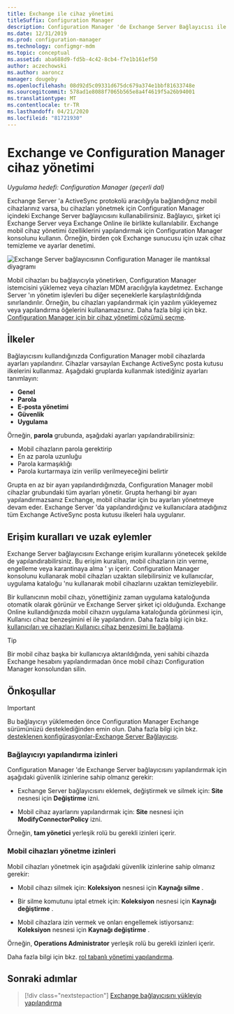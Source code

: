 ```yaml
---
title: Exchange ile cihaz yönetimi
titleSuffix: Configuration Manager
description: Configuration Manager 'de Exchange Server Bağlayıcısı ile mobil cihazları yönetin.
ms.date: 12/31/2019
ms.prod: configuration-manager
ms.technology: configmgr-mdm
ms.topic: conceptual
ms.assetid: aba688d9-fd5b-4c42-8cb4-f7e1b161ef50
author: aczechowski
ms.author: aaroncz
manager: dougeby
ms.openlocfilehash: 08d92d5c09331d675dc679a374e1bbf81633748e
ms.sourcegitcommit: 578ad1e8088f7065b565e8a4f4619f5a26b94001
ms.translationtype: MT
ms.contentlocale: tr-TR
ms.lasthandoff: 04/21/2020
ms.locfileid: "81721930"
---
```

# <a name="device-management-with-exchange-and-configuration-manager"></a>Exchange ve Configuration Manager cihaz yönetimi

*Uygulama hedefi: Configuration Manager (geçerli dal)*

Exchange Server 'a ActiveSync protokolü aracılığıyla bağlandığınız mobil cihazlarınız varsa, bu cihazları yönetmek için Configuration Manager içindeki Exchange Server bağlayıcısını kullanabilirsiniz. Bağlayıcı, şirket içi Exchange Server veya Exchange Online ile birlikte kullanılabilir. Exchange mobil cihaz yönetimi özelliklerini yapılandırmak için Configuration Manager konsolunu kullanın. Örneğin, birden çok Exchange sunucusu için uzak cihaz temizleme ve ayarlar denetimi.

![Exchange Server bağlayıcısının Configuration Manager ile mantıksal diyagramı](media/configmgr-with-exchange.png)  

Mobil cihazları bu bağlayıcıyla yönetirken, Configuration Manager istemcisini yüklemez veya cihazları MDM aracılığıyla kaydetmez. Exchange Server 'ın yönetim işlevleri bu diğer seçeneklerle karşılaştırıldığında sınırlandırılır. Örneğin, bu cihazları yapılandırmak için yazılım yükleyemez veya yapılandırma öğelerini kullanamazsınız. Daha fazla bilgi için bkz. [Configuration Manager için bir cihaz yönetimi çözümü seçme](../../core/plan-design/choose-a-device-management-solution.md).  

## <a name="policies"></a>İlkeler

Bağlayıcısını kullandığınızda Configuration Manager mobil cihazlarda ayarları yapılandırır. Cihazlar varsayılan Exchange ActiveSync posta kutusu ilkelerini kullanmaz. Aşağıdaki gruplarda kullanmak istediğiniz ayarları tanımlayın:

- **Genel**
- **Parola**
- **E-posta yönetimi**
- **Güvenlik**
- **Uygulama**

Örneğin, **parola** grubunda, aşağıdaki ayarları yapılandırabilirsiniz:

- Mobil cihazların parola gerektirip
- En az parola uzunluğu
- Parola karmaşıklığı
- Parola kurtarmaya izin verilip verilmeyeceğini belirtir

Grupta en az bir ayarı yapılandırdığınızda, Configuration Manager mobil cihazlar grubundaki tüm ayarları yönetir. Grupta herhangi bir ayarı yapılandırmazsanız Exchange, mobil cihazlar için bu ayarları yönetmeye devam eder. Exchange Server 'da yapılandırdığınız ve kullanıcılara atadığınız tüm Exchange ActiveSync posta kutusu ilkeleri hala uygulanır.

## <a name="access-rules-and-remote-actions"></a>Erişim kuralları ve uzak eylemler

Exchange Server bağlayıcısını Exchange erişim kurallarını yönetecek şekilde de yapılandırabilirsiniz. Bu erişim kuralları, mobil cihazların izin verme, engelleme veya karantinaya alma ' yı içerir. Configuration Manager konsolunu kullanarak mobil cihazları uzaktan silebilirsiniz ve kullanıcılar, uygulama kataloğu 'nu kullanarak mobil cihazlarını uzaktan temizleyebilir.

Bir kullanıcının mobil cihazı, yönettiğiniz zaman uygulama kataloğunda otomatik olarak görünür ve Exchange Server şirket içi olduğunda. Exchange Online kullandığınızda mobil cihazın uygulama kataloğunda görünmesi için, Kullanıcı cihaz benzeşimini el ile yapılandırın. Daha fazla bilgi için bkz. [kullanıcıları ve cihazları Kullanıcı cihaz benzeşimi Ile bağlama](../../apps/deploy-use/link-users-and-devices-with-user-device-affinity.md).

> [!TIP]  
> Bir mobil cihaz başka bir kullanıcıya aktarıldığında, yeni sahibi cihazda Exchange hesabını yapılandırmadan önce mobil cihazı Configuration Manager konsolundan silin.

## <a name="prerequisites"></a>Önkoşullar

> [!IMPORTANT]  
> Bu bağlayıcıyı yüklemeden önce Configuration Manager Exchange sürümünüzü desteklediğinden emin olun. Daha fazla bilgi için bkz. [desteklenen konfigürasyonlar-Exchange Server Bağlayıcısı](../../core/plan-design/configs/supported-operating-systems-for-clients-and-devices.md#bkmk_ExSrvConOS).  

### <a name="permissions-to-configure-the-connector"></a>Bağlayıcıyı yapılandırma izinleri

Configuration Manager 'de Exchange Server bağlayıcısını yapılandırmak için aşağıdaki güvenlik izinlerine sahip olmanız gerekir:

- Exchange Server bağlayıcısını eklemek, değiştirmek ve silmek için: **Site** nesnesi için **Değiştirme** izni.  

- Mobil cihaz ayarlarını yapılandırmak için: **Site** nesnesi için **ModifyConnectorPolicy** izni.  

Örneğin, **tam yönetici** yerleşik rolü bu gerekli izinleri içerir.  

### <a name="permissions-to-manage-mobile-devices"></a>Mobil cihazları yönetme izinleri

Mobil cihazları yönetmek için aşağıdaki güvenlik izinlerine sahip olmanız gerekir:  

- Mobil cihazı silmek için: **Koleksiyon** nesnesi için **Kaynağı silme** .  

- Bir silme komutunu iptal etmek için: **Koleksiyon** nesnesi için **Kaynağı değiştirme** .  

- Mobil cihazlara izin vermek ve onları engellemek istiyorsanız: **Koleksiyon** nesnesi için **Kaynağı değiştirme** .  

Örneğin, **Operations Administrator** yerleşik rolü bu gerekli izinleri içerir.

Daha fazla bilgi için bkz. [rol tabanlı yönetimi yapılandırma](../../core/servers/deploy/configure/configure-role-based-administration.md).

## <a name="next-steps"></a>Sonraki adımlar

> [!div class="nextstepaction"]
> [Exchange bağlayıcısını yükleyip yapılandırma](install-configure-exchange-connector.md)
